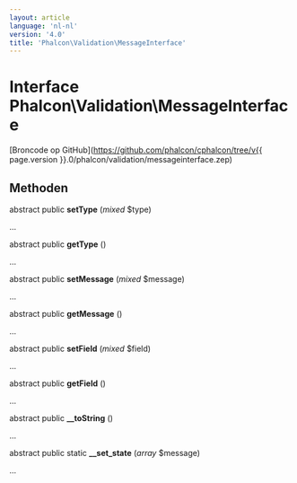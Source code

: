 ```yaml
---
layout: article
language: 'nl-nl'
version: '4.0'
title: 'Phalcon\Validation\MessageInterface'
---
```

# Interface **Phalcon\Validation\MessageInterface**

[Broncode op GitHub](https://github.com/phalcon/cphalcon/tree/v{{ page.version }}.0/phalcon/validation/messageinterface.zep)

## Methoden

abstract public **setType** (*mixed* $type)

...

abstract public **getType** ()

...

abstract public **setMessage** (*mixed* $message)

...

abstract public **getMessage** ()

...

abstract public **setField** (*mixed* $field)

...

abstract public **getField** ()

...

abstract public **__toString** ()

...

abstract public static **__set_state** (*array* $message)

...